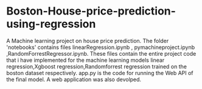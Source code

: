 # Boston-House-price-prediction-using-regression
A Machine learning project on house price prediction.
The folder 'notebooks' contains files linearRegression.ipynb , pymachineproject.ipynb ,RandomForrestRegressor.ipynb.
These files contain the entire project code that i have implemented for the machine learning models linear regression,Xgboost regression,Randomforrest regression trained on the boston dataset respectively.
app.py is the code for running the Web API of the final model.
A web application was also devolped.

